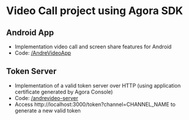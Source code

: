 # Video Call project using Agora SDK

## Android App 

* Implementation video call and screen share features for Android
* Code: [/AndreVideoApp](./AndreVideoApp)

## Token Server 

* Implementation of a valid token server over HTTP (using application certificate generated by Agora Console)
* Code: [/andrevideo-server](./andrevideo-server)
* Access http://localhost:3000/token?channel=CHANNEL_NAME to generate a new valid token

